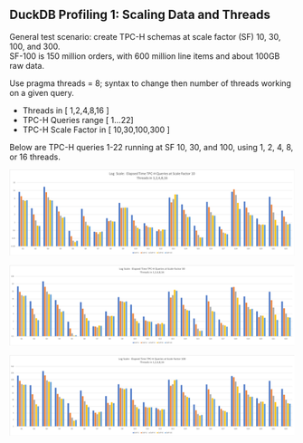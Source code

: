 ## DuckDB Profiling 1: Scaling Data and Threads

General test scenario:  create TPC-H schemas at scale factor (SF) 10, 30, 100, and 300.  
SF-100 is 150 million orders, with 600 million line items and about 100GB raw data.  

Use pragma threads = 8; syntax to change then number of threads working on a given query.  

* Threads in [ 1,2,4,8,16 ]
* TPC-H Queries range [ 1...22]
* TPC-H Scale Factor in [ 10,30,100,300 ]

Below are TPC-H queries 1-22 running at SF 10, 30, and 100, using 1, 2, 4, 8, or 16 threads. 

![](https://github.com/jtommaney/blog/blob/blog/assets/DuckDB_SF10_TPCH.png?raw=true) 

![](https://github.com/jtommaney/blog/blob/blog/assets/DuckDB_SF30_TPCH.png?raw=true) 

![](https://github.com/jtommaney/blog/blob/blog/assets/DuckDB_SF100_TPCH.png?raw=true) 
